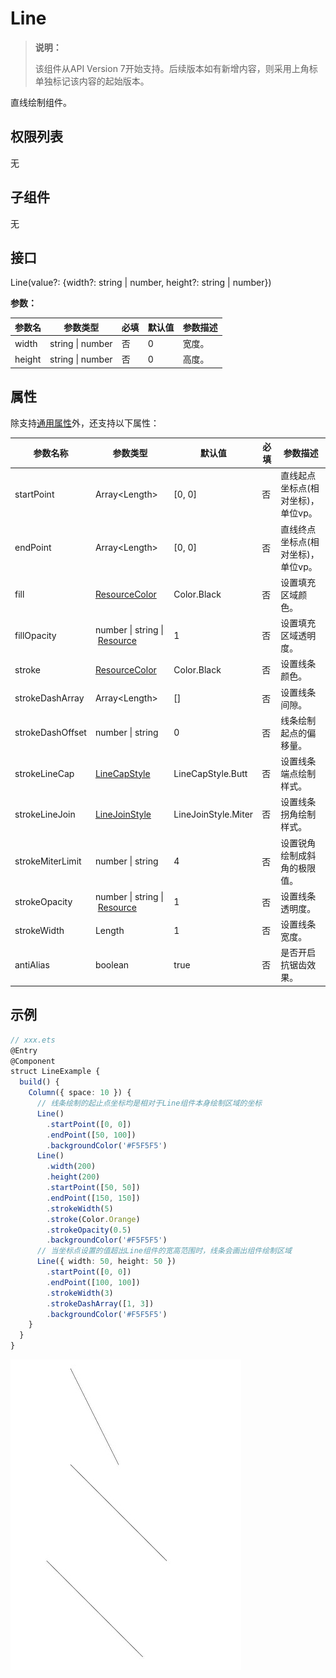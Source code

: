# Line

>  **说明：**
>
> 该组件从API Version 7开始支持。后续版本如有新增内容，则采用上角标单独标记该内容的起始版本。


直线绘制组件。


## 权限列表

无


## 子组件

无


## 接口

Line(value?: {width?: string | number, height?: string | number})

**参数：**

| 参数名 | 参数类型 | 必填 | 默认值 | 参数描述 | 
| -------- | -------- | -------- | -------- | -------- |
| width | string \| number | 否 | 0 | 宽度。 | 
| height | string \| number | 否 | 0 | 高度。 | 


## 属性

除支持[通用属性](ts-universal-attributes-size.md)外，还支持以下属性：

| 参数名称 | 参数类型 | 默认值 | 必填 | 参数描述 | 
| -------- | -------- | -------- | -------- | -------- |
| startPoint | Array&lt;Length&gt; | [0,&nbsp;0] | 否   | 直线起点坐标点(相对坐标)，单位vp。 |
| endPoint   | Array&lt;Length&gt; | [0,&nbsp;0] | 否   | 直线终点坐标点(相对坐标)，单位vp。 |
| fill | [ResourceColor](ts-types.md#resourcecolor) | Color.Black | 否 | 设置填充区域颜色。 |
| fillOpacity | number&nbsp;\|&nbsp;string&nbsp;\|&nbsp;[Resource](ts-types.md#resource类型) | 1 | 否 | 设置填充区域透明度。 |
| stroke | [ResourceColor](ts-types.md#resourcecolor) | Color.Black | 否 | 设置线条颜色。 |
| strokeDashArray | Array&lt;Length&gt; | [] | 否 | 设置线条间隙。 |
| strokeDashOffset | number&nbsp;\|&nbsp;string | 0 | 否 | 线条绘制起点的偏移量。 |
| strokeLineCap | [LineCapStyle](ts-appendix-enums.md#linecapstyle) | LineCapStyle.Butt | 否 | 设置线条端点绘制样式。 |
| strokeLineJoin | [LineJoinStyle](ts-appendix-enums.md#linejoinstyle) | LineJoinStyle.Miter | 否 | 设置线条拐角绘制样式。 |
| strokeMiterLimit | number&nbsp;\|&nbsp;string | 4 | 否 | 设置锐角绘制成斜角的极限值。 |
| strokeOpacity | number&nbsp;\|&nbsp;string&nbsp;\|&nbsp;[Resource](ts-types.md#resource类型) | 1 | 否 | 设置线条透明度。 |
| strokeWidth | Length | 1 | 否 | 设置线条宽度。 |
| antiAlias | boolean | true | 否 | 是否开启抗锯齿效果。 |


## 示例

```ts
// xxx.ets
@Entry
@Component
struct LineExample {
  build() {
    Column({ space: 10 }) {
      // 线条绘制的起止点坐标均是相对于Line组件本身绘制区域的坐标
      Line()
        .startPoint([0, 0])
        .endPoint([50, 100])
        .backgroundColor('#F5F5F5')
      Line()
        .width(200)
        .height(200)
        .startPoint([50, 50])
        .endPoint([150, 150])
        .strokeWidth(5)
        .stroke(Color.Orange)
        .strokeOpacity(0.5)
        .backgroundColor('#F5F5F5')
      // 当坐标点设置的值超出Line组件的宽高范围时，线条会画出组件绘制区域
      Line({ width: 50, height: 50 })
        .startPoint([0, 0])
        .endPoint([100, 100])
        .strokeWidth(3)
        .strokeDashArray([1, 3])
        .backgroundColor('#F5F5F5')
    }
  }
}
```

![zh-cn_image_0000001219982725](figures/zh-cn_image_0000001219982725.jpg)
